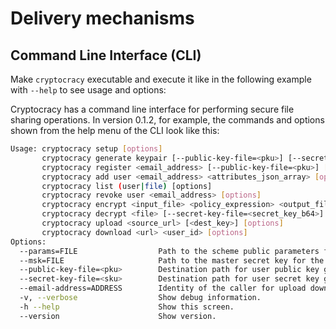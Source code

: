 # Delivery mechanisms

## Command Line Interface (CLI)

Make `cryptocracy` executable and execute it like in the following example with `--help` to see usage and options:

Cryptocracy has a command line interface for performing secure file sharing operations. 
In version 0.1.2, for example, the commands and options shown from the help menu of the CLI look like this:

```bash
Usage: cryptocracy setup [options]
       cryptocracy generate keypair [--public-key-file=<pku>] [--secret-key-file=<sku>] [options]
       cryptocracy register <email_address> [--public-key-file=<pku>] [options]
       cryptocracy add user <email_address> <attributes_json_array> [options]
       cryptocracy list (user|file) [options]
       cryptocracy revoke user <email_address> [options]
       cryptocracy encrypt <input_file> <policy_expression> <output_file> [options]
       cryptocracy decrypt <file> [--secret-key-file=<secret_key_b64>] [options]
       cryptocracy upload <source_url> [<dest_key>] [options]
       cryptocracy download <url> <user_id> [options]
Options:
  --params=FILE                  Path to the scheme public parameters file to use for CLI commands. [default: $HOME/.cryptocracy/params]
  --msk=FILE                     Path to the master secret key for the scheme. [default: $HOME/.cryptocracy/msk]
  --public-key-file=<pku>        Destination path for user public key generation [default: $HOME/.cryptocracy/user.pub]
  --secret-key-file=<sku>        Destination path for user secret key generation [default: $HOME/.cryptocracy/user.key]
  --email-address=ADDRESS        Identity of the caller for upload download commands.
  -v, --verbose                  Show debug information.
  -h --help                      Show this screen.
  --version                      Show version.
```
